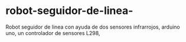 # robot-seguidor-de-linea-
Robot seguidor de linea con ayuda de dos sensores infrarrojos, arduino uno, un controlador de sensores L298, 
